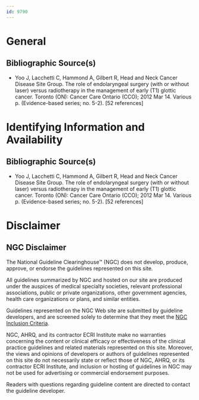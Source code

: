 ```yaml
---
id: 9790
---
```


# General

## Bibliographic Source(s)

- Yoo J, Lacchetti C, Hammond A, Gilbert R, Head and Neck Cancer Disease Site Group. The role of endolaryngeal surgery (with or without laser) versus radiotherapy in the management of early (T1) glottic cancer. Toronto (ON): Cancer Care Ontario (CCO); 2012 Mar 14. Various p. (Evidence-based series; no. 5-2). [52 references]

# Identifying Information and Availability

## Bibliographic Source(s)

- Yoo J, Lacchetti C, Hammond A, Gilbert R, Head and Neck Cancer Disease Site Group. The role of endolaryngeal surgery (with or without laser) versus radiotherapy in the management of early (T1) glottic cancer. Toronto (ON): Cancer Care Ontario (CCO); 2012 Mar 14. Various p. (Evidence-based series; no. 5-2). [52 references]

# Disclaimer

## NGC Disclaimer

The National Guideline Clearinghouse™ (NGC) does not develop, produce, approve, or endorse the guidelines represented on this site.

All guidelines summarized by NGC and hosted on our site are produced under the auspices of medical specialty societies, relevant professional associations, public or private organizations, other government agencies, health care organizations or plans, and similar entities.

Guidelines represented on the NGC Web site are submitted by guideline developers, and are screened solely to determine that they meet the [NGC Inclusion Criteria](/help-and-about/summaries/inclusion-criteria).

NGC, AHRQ, and its contractor ECRI Institute make no warranties concerning the content or clinical efficacy or effectiveness of the clinical practice guidelines and related materials represented on this site. Moreover, the views and opinions of developers or authors of guidelines represented on this site do not necessarily state or reflect those of NGC, AHRQ, or its contractor ECRI Institute, and inclusion or hosting of guidelines in NGC may not be used for advertising or commercial endorsement purposes.

Readers with questions regarding guideline content are directed to contact the guideline developer.

